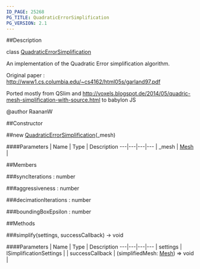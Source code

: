 ```yaml
---
ID_PAGE: 25268
PG_TITLE: QuadraticErrorSimplification
PG_VERSION: 2.1
---
```

##Description

class [QuadraticErrorSimplification](/classes/2.2-alpha/QuadraticErrorSimplification)

An implementation of the Quadratic Error simplification algorithm.

Original paper : http://www1.cs.columbia.edu/~cs4162/html05s/garland97.pdf

Ported mostly from QSlim and http://voxels.blogspot.de/2014/05/quadric-mesh-simplification-with-source.html to babylon JS

@author RaananW

##Constructor

##new [QuadraticErrorSimplification](/classes/2.2-alpha/QuadraticErrorSimplification)(_mesh)



####Parameters
 | Name | Type | Description
---|---|---|---
 | _mesh | [Mesh](/classes/2.2-alpha/Mesh) | 

##Members

###syncIterations : number



###aggressiveness : number



###decimationIterations : number



###boundingBoxEpsilon : number



##Methods

###simplify(settings, successCallback) &rarr; void



####Parameters
 | Name | Type | Description
---|---|---|---
 | settings | ISimplificationSettings | 
 | successCallback | (simplifiedMesh: [Mesh](/classes/2.2-alpha/Mesh)) =&gt; void | 

